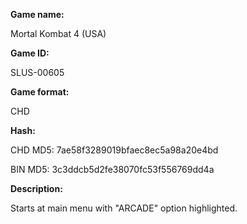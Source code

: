 **Game name:**

Mortal Kombat 4 (USA)

**Game ID:**

SLUS-00605

**Game format:**

CHD

**Hash:**

CHD MD5: 7ae58f3289019bfaec8ec5a98a20e4bd

BIN MD5: 3c3ddcb5d2fe38070fc53f556769dd4a

**Description:**

Starts at main menu with "ARCADE" option highlighted.